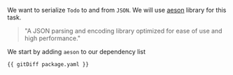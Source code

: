 We want to serialize `Todo` to and from `JSON`. We will use [aeson](http://hackage.haskell.org/package/aeson) library for this task.

> "A JSON parsing and encoding library optimized for ease of use and high performance."

We start by adding `aeson` to our dependency list

```diff
{{ gitDiff package.yaml }}
```
